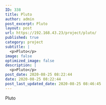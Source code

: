 ```yaml
---
ID: 338
title: Pluto
author: admin
post_excerpt: Pluto
layout: post
url: https://192.168.43.23/project/pluto/
published: true
category: project
subtitle: |
  <p>Pluto</p>
image: false
optimized_image: false
description: |
  <p>Pluto</p>
post_date: 2020-08-25 08:22:44
date: 2020-08-25 08:22:44
post_last_updated_date: 2020-08-25 08:46:45
---
```

Pluto